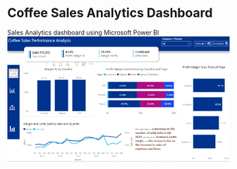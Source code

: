 # Coffee Sales Analytics Dashboard
Sales Analytics dashboard using Microsoft Power BI
<img aling = "center" src="/Sales Dashboard.PNG" width="700" />
